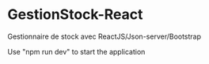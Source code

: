 # GestionStock-React
Gestionnaire de stock avec ReactJS/Json-server/Bootstrap

Use "npm run dev" to start the application
